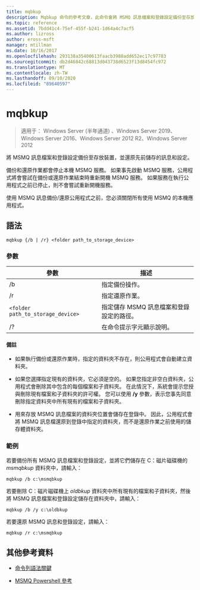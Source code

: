 ```yaml
---
title: mqbkup
description: Mqbkup 命令的參考文章，此命令會將 MSMQ 訊息檔案和登錄設定備份至存放裝置，並還原先前儲存的訊息和設定。
ms.topic: reference
ms.assetid: 7bdd41c4-75ef-455f-b241-1d64a4c7acf5
ms.author: lizross
author: eross-msft
manager: mtillman
ms.date: 10/16/2017
ms.openlocfilehash: 293138a35400613faacb3988add652ec17c97783
ms.sourcegitcommit: db2d46842c68813d043738d6523f13d8454fc972
ms.translationtype: MT
ms.contentlocale: zh-TW
ms.lasthandoff: 09/10/2020
ms.locfileid: "89640597"
---
```

# <a name="mqbkup"></a>mqbkup

> 適用于： Windows Server (半年通道) 、Windows Server 2019、Windows Server 2016、Windows Server 2012 R2、Windows Server 2012

將 MSMQ 訊息檔案和登錄設定備份至存放裝置，並還原先前儲存的訊息和設定。

備份和還原作業都會停止本機 MSMQ 服務。 如果事先啟動 MSMQ 服務，公用程式將會嘗試在備份或還原作業結束時重新開機 MSMQ 服務。 如果服務在執行公用程式之前已停止，則不會嘗試重新開機服務。

使用 MSMQ 訊息備份/還原公用程式之前，您必須關閉所有使用 MSMQ 的本機應用程式。

## <a name="syntax"></a>語法

```
mqbkup {/b | /r} <folder path_to_storage_device>
```

### <a name="parameters"></a>參數

| 參數 | 描述 |
| ------- | -------- |
| /b | 指定備份操作。 |
| /r | 指定還原作業。 |
| `<folder path_to_storage_device>` | 指定儲存 MSMQ 訊息檔案和登錄設定的路徑。 |
| /? | 在命令提示字元顯示說明。 |

#### <a name="remarks"></a>備註

- 如果執行備份或還原作業時，指定的資料夾不存在，則公用程式會自動建立資料夾。

- 如果您選擇指定現有的資料夾，它必須是空的。 如果您指定非空白資料夾，公用程式會刪除其中包含的每個檔案和子資料夾。 在此情況下，系統會提示您授與刪除現有檔案和子資料夾的許可權。 您可以使用 **/y** 參數，表示您事先同意刪除指定資料夾中所有現有的檔案和子資料夾。

- 用來存放 MSMQ 訊息檔案的資料夾位置會儲存在登錄中。 因此，公用程式會將 MSMQ 訊息檔還原到登錄中指定的資料夾，而不是還原作業之前使用的儲存體資料夾。

### <a name="examples"></a>範例

若要備份所有 MSMQ 訊息檔案和登錄設定，並將它們儲存在 C：磁片磁碟機的 *msmqbkup* 資料夾中，請輸入：

```
mqbkup /b c:\msmqbkup
```

若要刪除 C：磁片磁碟機上 *oldbkup* 資料夾中所有現有的檔案和子資料夾，然後將 MSMQ 訊息檔案和登錄設定儲存在資料夾中，請輸入：

```
mqbkup /b /y c:\oldbkup
```

若要還原 MSMQ 訊息和登錄設定，請輸入：

```
mqbkup /r c:\msmqbkup
```

## <a name="additional-references"></a>其他參考資料

- [命令列語法關鍵](command-line-syntax-key.md)

- [MSMQ Powershell 參考](/powershell/module/msmq/?view=win10-ps)
